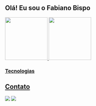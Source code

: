 ## Olá! Eu sou o Fabiano Bispo

<div>
  <a href="https://github.com/fabianoobispo">
  <img height="140em" src="https://github-readme-stats.vercel.app/api?username=fabianoobispo&show_icons=true&theme=default&include_all_commits=true&count_private=true"/>
  <img height="140em" src="https://github-readme-stats.vercel.app/api/top-langs/?username=fabianoobispo&layout=compact&theme=react&langs_count=5&theme=dracula"/>
</div>
	
### Tecnologias	
<!--<div style="display: inline_block">
<img align="center" alt="Júlio Rossato-HTML5" height="30" width="40" src="https://juliorossato.com.br/img/html5-plain-wordmark.svg">
<img align="center" alt="Júlio Rossato-CCS3" height="30" width="40" src="https://juliorossato.com.br/img/css3-plain-wordmark.svg">
<img align="center" alt="Júlio Rossato-PHP" height="30" width="40" src="https://juliorossato.com.br/img/php-plain.svg">
<img align="center" alt="Júlio Rossato-JavaScript" height="30" width="40" src="https://juliorossato.com.br/img/javascript-original.svg">
<img align="center" alt="typescript" height="30" width="40" src="https://upload.wikimedia.org/wikipedia/commons/4/4c/Typescript_logo_2020.svg">
<img align="center" alt="Júlio Rossato-Bootstrap" height="30" width="40" src="https://juliorossato.com.br/img/bootstrap-plain-wordmark.svg">
<img align="center" alt="Júlio Rossato-MySql" height="30" width="40" src="https://juliorossato.com.br/img/mysql-original-wordmark.svg">
<img align="center" alt="Júlio Rossato-Linux" height="30" width="40" src="https://juliorossato.com.br/img/linux-original.svg">
-->

	
	
	
</div>
  	
  ## Contato
 
<div> 
  <a href="https://instagram.com/fabianoobispo" target="_blank"><img src="https://img.shields.io/badge/-Instagram-%23E4405F?style=for-the-badge&logo=instagram&logoColor=white" target="_blank"></a>
  <a href="https://www.linkedin.com/in/fabiano-bispo-canedo-422738109/" target="_blank"><img src="https://img.shields.io/badge/-LinkedIn-%230077B5?style=for-the-badge&logo=linkedin&logoColor=white" target="_blank"></a> 
</div>
